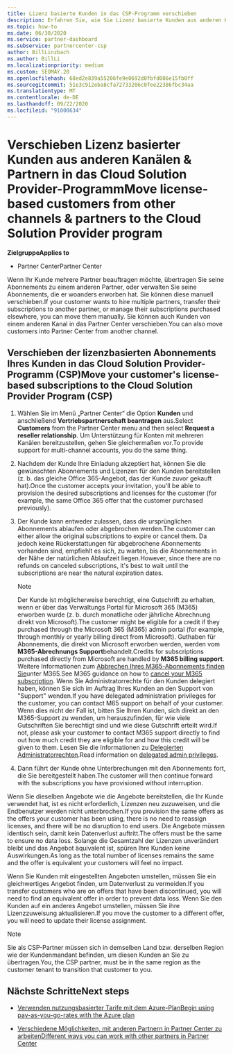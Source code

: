 ```yaml
---
title: Lizenz basierte Kunden in das CSP-Programm verschieben
description: Erfahren Sie, wie Sie Lizenz basierte Kunden aus anderen Kanälen oder einem anderen Partner in das CSP-Programm (Cloud Solution Provider) im Partner Center verschieben.
ms.topic: how-to
ms.date: 06/30/2020
ms.service: partner-dashboard
ms.subservice: partnercenter-csp
author: BillLinzbach
ms.author: BillLi
ms.localizationpriority: medium
ms.custom: SEOMAY.20
ms.openlocfilehash: 68ed2e839a55206fe9e0692d0fbfd086e15fb0ff
ms.sourcegitcommit: 51e3c912eba8cfa72733206c0fee22386fbc34aa
ms.translationtype: MT
ms.contentlocale: de-DE
ms.lasthandoff: 09/22/2020
ms.locfileid: "91000634"
---
```

# <a name="move-license-based-customers-from-other-channels--partners-to-the-cloud-solution-provider-program"></a><span data-ttu-id="3c274-103">Verschieben Lizenz basierter Kunden aus anderen Kanälen & Partnern in das Cloud Solution Provider-Programm</span><span class="sxs-lookup"><span data-stu-id="3c274-103">Move license-based customers from other channels & partners to the Cloud Solution Provider program</span></span>

<span data-ttu-id="3c274-104">**Zielgruppe**</span><span class="sxs-lookup"><span data-stu-id="3c274-104">**Applies to**</span></span>

- <span data-ttu-id="3c274-105">Partner Center</span><span class="sxs-lookup"><span data-stu-id="3c274-105">Partner Center</span></span>

<span data-ttu-id="3c274-106">Wenn Ihr Kunde mehrere Partner beauftragen möchte, übertragen Sie seine Abonnements zu einem anderen Partner, oder verwalten Sie seine Abonnements, die er woanders erworben hat. Sie können diese manuell verschieben.</span><span class="sxs-lookup"><span data-stu-id="3c274-106">If your customer wants to hire multiple partners, transfer their subscriptions to another partner, or manage their subscriptions purchased elsewhere, you can move them manually.</span></span> <span data-ttu-id="3c274-107">Sie können auch Kunden von einem anderen Kanal in das Partner Center verschieben.</span><span class="sxs-lookup"><span data-stu-id="3c274-107">You can also move customers into Partner Center from another channel.</span></span>

## <a name="move-your-customers-license-based-subscriptions-to-the-cloud-solution-provider-program-csp"></a><span data-ttu-id="3c274-108">Verschieben der lizenzbasierten Abonnements Ihres Kunden in das Cloud Solution Provider-Programm (CSP)</span><span class="sxs-lookup"><span data-stu-id="3c274-108">Move your customer's license-based subscriptions to the Cloud Solution Provider Program (CSP)</span></span>

1. <span data-ttu-id="3c274-109">Wählen Sie im Menü „Partner Center“ die Option **Kunden** und anschließend **Vertriebspartnerschaft beantragen** aus.</span><span class="sxs-lookup"><span data-stu-id="3c274-109">Select **Customers** from the Partner Center menu and then select **Request a reseller relationship**.</span></span> <span data-ttu-id="3c274-110">Um Unterstützung für Konten mit mehreren Kanälen bereitzustellen, gehen Sie gleichermaßen vor.</span><span class="sxs-lookup"><span data-stu-id="3c274-110">To provide support for multi-channel accounts, you do the same thing.</span></span>

2. <span data-ttu-id="3c274-111">Nachdem der Kunde Ihre Einladung akzeptiert hat, können Sie die gewünschten Abonnements und Lizenzen für den Kunden bereitstellen (z. b. das gleiche Office 365-Angebot, das der Kunde zuvor gekauft hat).</span><span class="sxs-lookup"><span data-stu-id="3c274-111">Once the customer accepts your invitation, you'll be able to provision the desired subscriptions and licenses for the customer (for example, the same Office 365 offer that the customer purchased previously).</span></span>

3. <span data-ttu-id="3c274-112">Der Kunde kann entweder zulassen, dass die ursprünglichen Abonnements ablaufen oder abgebrochen werden.</span><span class="sxs-lookup"><span data-stu-id="3c274-112">The customer can either allow the original subscriptions to expire or cancel them.</span></span> <span data-ttu-id="3c274-113">Da jedoch keine Rückerstattungen für abgebrochene Abonnements vorhanden sind, empfiehlt es sich, zu warten, bis die Abonnements in der Nähe der natürlichen Ablaufzeit liegen.</span><span class="sxs-lookup"><span data-stu-id="3c274-113">However, since there are no refunds on canceled subscriptions, it's best to wait until the  subscriptions are near the natural expiration dates.</span></span>


   >[!NOTE]
   ><span data-ttu-id="3c274-114">Der Kunde ist möglicherweise berechtigt, eine Gutschrift zu erhalten, wenn er über das Verwaltungs Portal für Microsoft 365 (M365) erworben wurde (z. b. durch monatliche oder jährliche Abrechnung direkt von Microsoft).</span><span class="sxs-lookup"><span data-stu-id="3c274-114">The customer might be eligible for a credit if they purchased through the Microsoft 365 (M365) admin portal (for example, through monthly or yearly billing direct from Microsoft).</span></span> <span data-ttu-id="3c274-115">Guthaben für Abonnements, die direkt von Microsoft erworben werden, werden vom **M365-Abrechnungs Support**behandelt.</span><span class="sxs-lookup"><span data-stu-id="3c274-115">Credits for subscriptions purchased directly from Microsoft are handled by **M365 billing support**.</span></span> <span data-ttu-id="3c274-116">Weitere Informationen zum [Abbrechen Ihres M365-Abonnements finden Sie](/microsoft-365/commerce/subscriptions/cancel-your-subscription)unter M365.</span><span class="sxs-lookup"><span data-stu-id="3c274-116">See M365 guidance on how to [cancel your M365 subscription](/microsoft-365/commerce/subscriptions/cancel-your-subscription).</span></span> <span data-ttu-id="3c274-117">Wenn Sie Administratorrechte für den Kunden delegiert haben, können Sie sich im Auftrag Ihres Kunden an den Support von "Support" wenden.</span><span class="sxs-lookup"><span data-stu-id="3c274-117">If you have delegated administration privileges for the customer, you can contact M65 support on behalf of your customer.</span></span> <span data-ttu-id="3c274-118">Wenn dies nicht der Fall ist, bitten Sie Ihren Kunden, sich direkt an den M365-Support zu wenden, um herauszufinden, für wie viele Gutschriften Sie berechtigt sind und wie diese Gutschrift erteilt wird.</span><span class="sxs-lookup"><span data-stu-id="3c274-118">If not, please ask your customer to contact M365 support directly to find out how much credit they are eligible for and how this credit will be given to them.</span></span> <span data-ttu-id="3c274-119">Lesen Sie die Informationen zu [Delegierten Administratorrechten](customers-revoke-admin-privileges.md).</span><span class="sxs-lookup"><span data-stu-id="3c274-119">Read information on [delegated admin privileges](customers-revoke-admin-privileges.md).</span></span>


4. <span data-ttu-id="3c274-120">Dann führt der Kunde ohne Unterbrechungen mit den Abonnements fort, die Sie bereitgestellt haben.</span><span class="sxs-lookup"><span data-stu-id="3c274-120">The customer will then continue forward with the subscriptions you have provisioned without interruption.</span></span>

<span data-ttu-id="3c274-121">Wenn Sie dieselben Angebote wie die Angebote bereitstellen, die Ihr Kunde verwendet hat, ist es nicht erforderlich, Lizenzen neu zuzuweisen, und die Endbenutzer werden nicht unterbrochen.</span><span class="sxs-lookup"><span data-stu-id="3c274-121">If you provision the same offers as the offers your customer has been using, there is no need to reassign licenses, and there will be no disruption to end users.</span></span> <span data-ttu-id="3c274-122">Die Angebote müssen identisch sein, damit kein Datenverlust auftritt.</span><span class="sxs-lookup"><span data-stu-id="3c274-122">The offers must be the same to ensure no data loss.</span></span> <span data-ttu-id="3c274-123">Solange die Gesamtzahl der Lizenzen unverändert bleibt und das Angebot äquivalent ist, spüren Ihre Kunden keine Auswirkungen.</span><span class="sxs-lookup"><span data-stu-id="3c274-123">As long as the total number of licenses remains the same and the offer is equivalent your customers will feel no impact.</span></span>

<span data-ttu-id="3c274-124">Wenn Sie Kunden mit eingestellten Angeboten umstellen, müssen Sie ein gleichwertiges Angebot finden, um Datenverlust zu vermeiden.</span><span class="sxs-lookup"><span data-stu-id="3c274-124">If you transfer customers who are on offers that have been discontinued, you will need to find an equivalent offer in order to prevent data loss.</span></span> <span data-ttu-id="3c274-125">Wenn Sie den Kunden auf ein anderes Angebot umstellen, müssen Sie ihre Lizenzzuweisung aktualisieren.</span><span class="sxs-lookup"><span data-stu-id="3c274-125">If you move the customer to a different offer, you will need to update their license assignment.</span></span>

>[!NOTE]
> <span data-ttu-id="3c274-126">Sie als CSP-Partner müssen sich in demselben Land bzw. derselben Region wie der Kundenmandant befinden, um diesen Kunden an Sie zu übertragen.</span><span class="sxs-lookup"><span data-stu-id="3c274-126">You, the CSP partner, must be in the same region as the customer tenant to transition that customer to you.</span></span>

## <a name="next-steps"></a><span data-ttu-id="3c274-127">Nächste Schritte</span><span class="sxs-lookup"><span data-stu-id="3c274-127">Next steps</span></span>

- [<span data-ttu-id="3c274-128">Verwenden nutzungsbasierter Tarife mit dem Azure-Plan</span><span class="sxs-lookup"><span data-stu-id="3c274-128">Begin using pay-as-you-go-rates with the Azure plan</span></span>](azure-plan-get-started.md)
 

- [<span data-ttu-id="3c274-129">Verschiedene Möglichkeiten, mit anderen Partnern in Partner Center zu arbeiten</span><span class="sxs-lookup"><span data-stu-id="3c274-129">Different ways you can work with other partners in Partner Center</span></span>](work-with-other-partners.md)